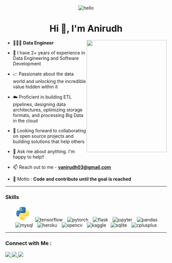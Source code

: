 <p align="center"> <img src="https://raw.githubusercontent.com/Vrindagupta6828/Vrindagupta6828/master/assest/hello.gif" alt="hello" /> </p>
<h1 align="center">Hi 👋, I'm Anirudh</h1>

<img align="right" width="250" height="350" src="https://user-images.githubusercontent.com/76843281/105200067-705e8800-5b65-11eb-9cfc-bbb74fdb8987.png"/>

- 🧑🏻‍💻 **Data Engineer**

- 👀 I have 2+ years of experience in Data Engineering and Software Development
- 📈 Passionate about the data world and unlocking the incredible value hidden within it
- ☁️ Proficient in building ETL pipelines, designing data architectures, optimizing storage formats, and processing Big Data in the cloud
- 🤝 Looking forward to collaborating on open source projects and building solutions that help others
- 💬 Ask me about anything. I'm happy to help!!
- 📫 Reach out to me - **vanirudh03@gmail.com**
- 🎯 Motto : **Code and contribute until the goal is reached**

---

### Skills

<p align="center">
<img src="https://raw.githubusercontent.com/devicons/devicon/master/icons/python/python-original.svg" alt="react" width="50" hspace="5" height="50"/>
<img src="https://cdn.jsdelivr.net/gh/devicons/devicon/icons/tensorflow/tensorflow-original.svg" alt="tensorflow" width="50" hspace="5" height="50" />
<img src="https://cdn.jsdelivr.net/gh/devicons/devicon/icons/pytorch/pytorch-original.svg" alt="pytorch" width="50" hspace="5" height="50" />
<img src="https://cdn.jsdelivr.net/gh/devicons/devicon/icons/flask/flask-original.svg"
alt="flask" width="50" hspace="5" height="50" />
<img src="https://cdn.jsdelivr.net/gh/devicons/devicon/icons/jupyter/jupyter-original-wordmark.svg" alt="jupyter" width="50" hspace="5" height="50" />
<img src="https://cdn.jsdelivr.net/gh/devicons/devicon/icons/pandas/pandas-original-wordmark.svg" alt="pandas" width="50" hspace="5" height="50" />
<img src="https://cdn.jsdelivr.net/gh/devicons/devicon/icons/mysql/mysql-original-wordmark.svg"
alt="mysql" width="50" hspace="5" height="50" />
<img src="https://cdn.jsdelivr.net/gh/devicons/devicon/icons/heroku/heroku-plain-wordmark.svg"
alt="heroku" width="50" hspace="5" height="50" />
<img src="https://cdn.jsdelivr.net/gh/devicons/devicon/icons/opencv/opencv-original-wordmark.svg" alt="opencv" width="50" hspace="5" height="50"/>
<img src="https://cdn.jsdelivr.net/gh/devicons/devicon/icons/kaggle/kaggle-original-wordmark.svg"
alt="kaggle" width="50" hspace="5" height="50"/>
<img src="https://cdn.jsdelivr.net/gh/devicons/devicon/icons/sqlite/sqlite-original-wordmark.svg"
alt="sqlite" width="50" hspace="5" height="50"/>
<img src="https://cdn.jsdelivr.net/gh/devicons/devicon/icons/cplusplus/cplusplus-original.svg"
alt="cplusplus" width="50" hspace="5" height="50" />
</p>



---

<h3> Connect with Me :</h3>

   <a href="https://www.linkedin.com/in/anirudh-venkatesan-638996199/">
        <img height="30" src="https://img.shields.io/badge/linkedin-blue.svg?&style=for-the-badge&logo=linkedin&logoColor=white"/>
      </a>

   <a href="https://github.com/only-rohit">
        <img height="30" src="https://img.shields.io/badge/Github-%23000000.svg?&style=for-the-badge&logo=github&logoColor=white"/>
      </a>
   <a href="mailto:onlyrohityadav@gmail.com">
        <img height="30" src="https://img.shields.io/badge/gmail-c14438?&style=for-the-badge&logo=gmail&logoColor=white">
      </a>
</p>
